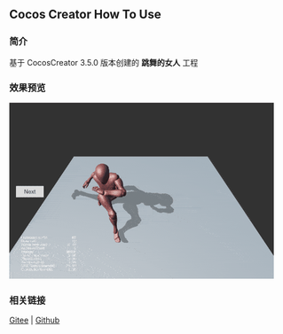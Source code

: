 ## Cocos Creator How To Use

### 简介

基于 CocosCreator 3.5.0 版本创建的 **跳舞的女人** 工程

### 效果预览
![image](../../../gif/202203/2022030512.gif)

### 相关链接
[Gitee](https://gitee.com/mirrors_cocos-creator/example-cases/tree/v2.4.3/assets/cases/3d) | [Github](https://github.com/cocos-creator/example-cases/tree/v2.4.3/assets/cases/3d)